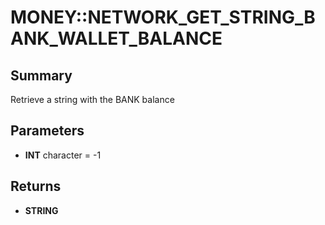# MONEY::NETWORK_GET_STRING_BANK_WALLET_BALANCE

## Summary
Retrieve a string with the BANK balance

## Parameters
* **INT** character = -1

## Returns
* **STRING**